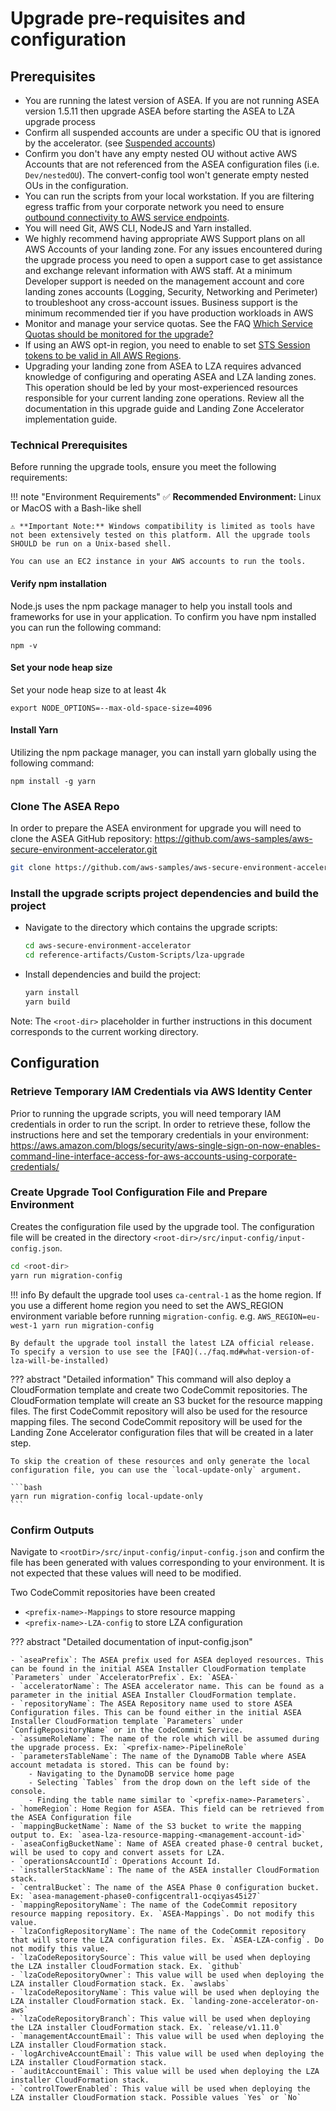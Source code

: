 # Upgrade pre-requisites and configuration

## Prerequisites

- You are running the latest version of ASEA. If you are not running ASEA version 1.5.11 then upgrade ASEA before starting the ASEA to LZA upgrade process
- Confirm all suspended accounts are under a specific OU that is ignored by the accelerator. (see [Suspended accounts](../comparison/feature-specific-considerations.md#suspended-accounts))
- Confirm you don't have any empty nested OU without active AWS Accounts that are not referenced from the ASEA configuration files (i.e. `Dev/nestedOU`). The convert-config tool won't generate empty nested OUs in the configuration.
- You can run the scripts from your local workstation. If you are filtering egress traffic from your corporate network you need to ensure [outbound connectivity to AWS service endpoints](../troubleshooting.md#network-timeout-or-connectivity-issue-running-the-upgrade-tool).
- You will need Git, AWS CLI, NodeJS and Yarn installed.
- We highly recommend having appropriate AWS Support plans on all AWS Accounts of your landing zone. For any issues encountered during the upgrade process you need to open a support case to get assistance and exchange relevant information with AWS staff. At a minimum Developer support is needed on the management account and core landing zones accounts (Logging, Security, Networking and Perimeter) to troubleshoot any cross-account issues. Business support is the minimum recommended tier if you have production workloads in AWS
- Monitor and manage your service quotas. See the FAQ [Which Service Quotas should be monitored for the upgrade?](../faq.md#which-service-quotas-should-be-monitored-for-the-upgrade)
- If using an AWS opt-in region, you need to enable to set [STS Session tokens to be valid in All AWS Regions](https://docs.aws.amazon.com/IAM/latest/UserGuide/id_credentials_temp_enable-regions.html#sts-regions-manage-tokens).
- Upgrading your landing zone from ASEA to LZA requires advanced knowledge of configuring and operating ASEA and LZA landing zones. This operation should be led by your most-experienced resources responsible for your current landing zone operations. Review all the documentation in this upgrade guide and Landing Zone Accelerator implementation guide.


### Technical Prerequisites

Before running the upgrade tools, ensure you meet the following requirements:

!!! note "Environment Requirements"
    ✅ **Recommended Environment:** Linux or MacOS with a Bash-like shell
    
    ⚠️ **Important Note:** Windows compatibility is limited as tools have not been extensively tested on this platform. All the upgrade tools SHOULD be run on a Unix-based shell.

    You can use an EC2 instance in your AWS accounts to run the tools.


#### Verify npm installation

Node.js uses the npm package manager to help you install tools and frameworks for use in your application. To confirm you have npm installed you can run the following command:

```
npm -v
```

#### Set your node heap size

Set your node heap size to at least 4k

```
export NODE_OPTIONS=--max-old-space-size=4096
```

#### Install Yarn

Utilizing the npm package manager, you can install yarn globally using the following command:

```
npm install -g yarn
```


### Clone The ASEA Repo

In order to prepare the ASEA environment for upgrade you will need to clone the ASEA GitHub repository:
<https://github.com/aws-samples/aws-secure-environment-accelerator.git>

```bash
git clone https://github.com/aws-samples/aws-secure-environment-accelerator.git
```

### Install the upgrade scripts project dependencies and build the project

- Navigate to the directory which contains the upgrade scripts:

  ```bash
  cd aws-secure-environment-accelerator
  cd reference-artifacts/Custom-Scripts/lza-upgrade
  ```

- Install dependencies and build the project:

  ```bash
  yarn install
  yarn build
  ```

Note: The `<root-dir>` placeholder in further instructions in this document corresponds to the current working directory.

## Configuration

### Retrieve Temporary IAM Credentials via AWS Identity Center

Prior to running the upgrade scripts, you will need temporary IAM credentials in order to run the script. In order to retrieve these, follow the instructions here and set the temporary credentials in your environment:
<https://aws.amazon.com/blogs/security/aws-single-sign-on-now-enables-command-line-interface-access-for-aws-accounts-using-corporate-credentials/>

### Create Upgrade Tool Configuration File and Prepare Environment

Creates the configuration file used by the upgrade tool. The configuration file will be created in the directory `<root-dir>/src/input-config/input-config.json`.

```bash
cd <root-dir>
yarn run migration-config
```

!!! info
    By default the upgrade tool uses `ca-central-1` as the home region. If you use a different home region you need to set the AWS_REGION environment variable before running `migration-config`. e.g. `AWS_REGION=eu-west-1 yarn run migration-config`

    By default the upgrade tool install the latest LZA official release. To specify a version to use see the [FAQ](../faq.md#what-version-of-lza-will-be-installed)

??? abstract "Detailed information"
    This command will also deploy a CloudFormation template and create two CodeCommit repositories. The CloudFormation template will create an S3 bucket for the resource mapping files. The first CodeCommit repository will also be used for the resource mapping files. The second CodeCommit repository will be used for the Landing Zone Accelerator configuration files that will be created in a later step.

    To skip the creation of these resources and only generate the local configuration file, you can use the `local-update-only` argument.

    ```bash
    yarn run migration-config local-update-only
    ```


### Confirm Outputs

Navigate to `<rootDir>/src/input-config/input-config.json` and confirm the file has been generated with values corresponding to your environment. It is not expected that these values will need to be modified.

Two CodeCommit repositories have been created

- `<prefix-name>-Mappings` to store resource mapping
- `<prefix-name>-LZA-config` to store LZA configuration

??? abstract "Detailed documentation of input-config.json"

    - `aseaPrefix`: The ASEA prefix used for ASEA deployed resources. This can be found in the initial ASEA Installer CloudFormation template `Parameters` under `AcceleratorPrefix`. Ex: `ASEA-`
    - `acceleratorName`: The ASEA accelerator name. This can be found as a parameter in the initial ASEA Installer CloudFormation template.
    - `repositoryName`: The ASEA Repository name used to store ASEA Configuration files. This can be found either in the initial ASEA Installer CloudFormation template `Parameters` under `ConfigRepositoryName` or in the CodeCommit Service.
    - `assumeRoleName`: The name of the role which will be assumed during the upgrade process. Ex: `<prefix-name>-PipelineRole`
    - `parametersTableName`: The name of the DynamoDB Table where ASEA account metadata is stored. This can be found by:
        - Navigating to the DynamoDB service home page
        - Selecting `Tables` from the drop down on the left side of the console.
        - Finding the table name similar to `<prefix-name>-Parameters`.
    - `homeRegion`: Home Region for ASEA. This field can be retrieved from the ASEA Configuration file
    - `mappingBucketName`: Name of the S3 bucket to write the mapping output to. Ex: `asea-lza-resource-mapping-<management-account-id>`
    - `aseaConfigBucketName`: Name of ASEA created phase-0 central bucket, will be used to copy and convert assets for LZA.
    - `operationsAccountId`: Operations Account Id.
    - `installerStackName`: The name of the ASEA installer CloudFormation stack.
    - `centralBucket`: The name of the ASEA Phase 0 configuration bucket. Ex: `asea-management-phase0-configcentral1-ocqiyas45i27`
    - `mappingRepositoryName`: The name of the CodeCommit repository resource mapping repository. Ex. `ASEA-Mappings`. Do not modify this value.
    - `lzaConfigRepositoryName`: The name of the CodeCommit repository that will store the LZA configuration files. Ex. `ASEA-LZA-config`. Do not modify this value.
    - `lzaCodeRepositorySource`: This value will be used when deploying the LZA installer CloudFormation stack. Ex. `github`
    - `lzaCodeRepositoryOwner`: This value will be used when deploying the LZA installer CloudFormation stack. Ex. `awslabs`
    - `lzaCodeRepositoryName`: This value will be used when deploying the LZA installer CloudFormation stack. Ex. `landing-zone-accelerator-on-aws`
    - `lzaCodeRepositoryBranch`: This value will be used when deploying the LZA installer CloudFormation stack. Ex. `release/v1.11.0`
    - `managementAccountEmail`: This value will be used when deploying the LZA installer CloudFormation stack.
    - `logArchiveAccountEmail`: This value will be used when deploying the LZA installer CloudFormation stack.
    - `auditAccountEmail`: This value will be used when deploying the LZA installer CloudFormation stack.
    - `controlTowerEnabled`: This value will be used when deploying the LZA installer CloudFormation stack. Possible values `Yes` or `No`
